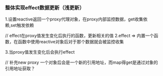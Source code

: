 <!--
 * @Descripttion: free
 * @version: 1.1
 * @Author: VLOU
 * @Date: 2022-05-22 18:03:56
 * @LastEditors: VLOU
 * @LastEditTime: 2022-05-24 00:44:54
-->
### 整体实现effect数据更新（浅更新）

1.设置reactive返回一个proxy代理对象，在proxy内部监控数据，get收集依赖,set触发依赖

// effect在proxy值发生变化后执行的函数，更新相关的值
2.effect => 内置一个函数，在函数中使用reactive对象后对于那个数据就会被监控收集

3.当proxy值发生变化后会执行effect


// 补充new proxy 一个对象后会是一个新的引用地址，而map得get是通过对象的引用地址获取？